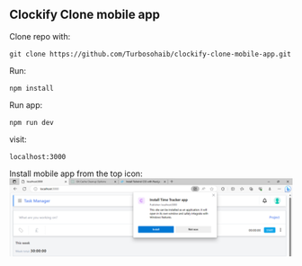 ## Clockify Clone mobile app

Clone repo with:
```
git clone https://github.com/Turbosohaib/clockify-clone-mobile-app.git
```

Run:
 ```
 npm install
 ```
 Run app:
 ```
 npm run dev
 ```

 visit: 
 ```
 localhost:3000
 ```

 Install mobile app from the top icon:
 ![Alt text](image.png)


